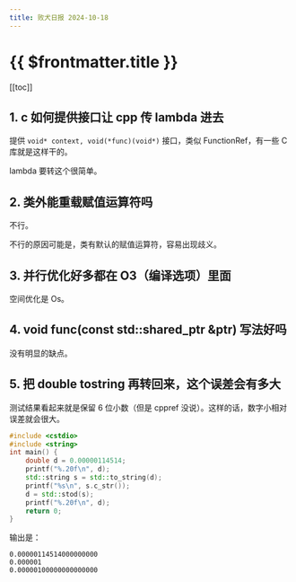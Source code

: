 ```yaml
---
title: 败犬日报 2024-10-18
---
```


# {{ $frontmatter.title }}

[[toc]]

## 1. c 如何提供接口让 cpp 传 lambda 进去

提供 `void* context, void(*func)(void*)` 接口，类似 FunctionRef，有一些 C 库就是这样干的。

lambda 要转这个很简单。

## 2. 类外能重载赋值运算符吗

不行。

不行的原因可能是，类有默认的赋值运算符，容易出现歧义。

## 3. 并行优化好多都在 O3（编译选项）里面

空间优化是 Os。

## 4. void func(const std::shared_ptr &ptr) 写法好吗

没有明显的缺点。

## 5. 把 double tostring 再转回来，这个误差会有多大

测试结果看起来就是保留 6 位小数（但是 cppref 没说）。这样的话，数字小相对误差就会很大。

```cpp
#include <cstdio>
#include <string>
int main() {
    double d = 0.00000114514;
    printf("%.20f\n", d);
    std::string s = std::to_string(d);
    printf("%s\n", s.c_str());
    d = std::stod(s);
    printf("%.20f\n", d);
    return 0;
}
```

输出是：

```text
0.00000114514000000000
0.000001
0.00000100000000000000
```

